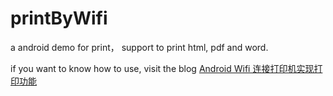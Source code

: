 # printByWifi
a android demo for print， support to print html, pdf and word.


if you want to know how to use, visit the blog [Android Wifi 连接打印机实现打印功能](https://lakemirror.github.io/2019/06/05/Android-Wifi-%E8%BF%9E%E6%8E%A5%E6%89%93%E5%8D%B0%E6%9C%BA%E5%AE%9E%E7%8E%B0%E6%89%93%E5%8D%B0%E5%8A%9F%E8%83%BD/)
